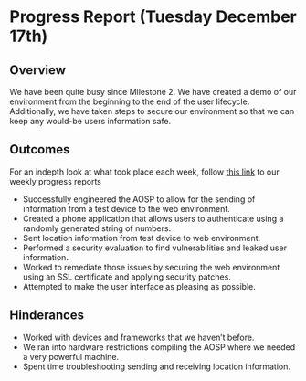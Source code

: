 # Progress Report (Tuesday December 17th)
## Overview
We have been quite busy since Milestone 2. We have created a demo of our environment from the beginning to the end of the user lifecycle. Additionally, we have taken steps to secure our environment so that we can keep any would-be users information safe. 



## Outcomes

For an indepth look at what took place each week, follow [this link](https://github.com/ksefcovic/CYBR4580/blob/master/ProgressReports.md) to our weekly progress reports 

* Successfully engineered the AOSP to allow for the sending of information from a test device to the web environment.
* Created a phone application that allows users to authenticate using a randomly generated string of numbers.
* Sent location information from test device to web environment. 
* Performed a security evaluation to find vulnerabilities and leaked user information.
* Worked to remediate those issues by securing the web environment using an SSL certificate and applying security patches.
* Attempted to make the user interface as pleasing as possible.  


## Hinderances
* Worked with devices and frameworks that we haven’t before.
* We ran into hardware restrictions compiling the AOSP where we needed a very powerful machine. 
* Spent time troubleshooting sending and receiving location information. 
